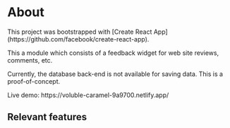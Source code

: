 <h1>About</h1>

<p>This project was bootstrapped with [Create React App] (https://github.com/facebook/create-react-app).</p>

<p>This a module which consists of a feedback widget for web site reviews, comments, etc.</p>

<p>Currently, the database back-end is not available for saving data. This is a proof-of-concept.</p>

<p>Live demo: https://voluble-caramel-9a9700.netlify.app/</p>
 
<h2>Relevant features</h2>

<p></p>
